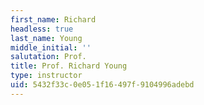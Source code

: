 ```yaml
---
first_name: Richard
headless: true
last_name: Young
middle_initial: ''
salutation: Prof.
title: Prof. Richard Young
type: instructor
uid: 5432f33c-0e05-1f16-497f-9104996adebd
---
```

